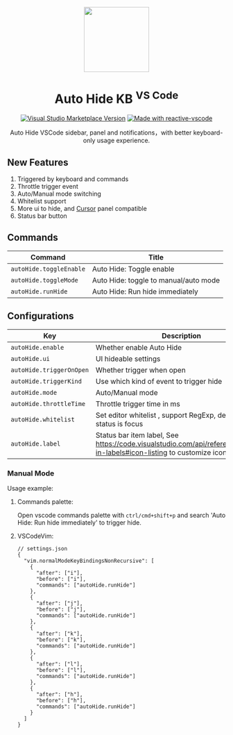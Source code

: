<p align="center">
<img  src="https://github.com/kvoon3/vscode-autohide-kb/blob/master/res/icon.png?raw=true" height="150" />
</p>

<h1 align="center">Auto Hide KB <sup>VS Code</sup></h1>

<p align="center">
<a href="https://marketplace.visualstudio.com/items?itemName=kevin-kwong.vscode-autohide-keyboard" target="__blank"><img alt="Visual Studio Marketplace Version" src="https://img.shields.io/visual-studio-marketplace/v/kevin-kwong.vscode-autohide-keyboard?label=VS%20Code%20Marketplace&color=eee"></a>
<a href="https://kermanx.github.io/reactive-vscode/" target="__blank"><img src="https://img.shields.io/badge/made_with-reactive--vscode-%23eee?style=flat"  alt="Made with reactive-vscode" /></a>
</p>

<p align="center">
Auto Hide VSCode sidebar, panel and notifications，with better keyboard-only usage experience.
</p>

## New Features

1. Triggered by keyboard and commands
2. Throttle trigger event
3. Auto/Manual mode switching
4. Whitelist support
5. More ui to hide, and [Cursor](https://www.trycursor.com) panel compatible
6. Status bar button

## Commands

<!-- commands -->

| Command                 | Title                                 |
| ----------------------- | ------------------------------------- |
| `autoHide.toggleEnable` | Auto Hide: Toggle enable              |
| `autoHide.toggleMode`   | Auto Hide: toggle to manual/auto mode |
| `autoHide.runHide`      | Auto Hide: Run hide immediately       |

<!-- commands -->

## Configurations

<!-- configs -->

| Key                      | Description                                                                                                            | Type      | Default                                                                                                    |
| ------------------------ | ---------------------------------------------------------------------------------------------------------------------- | --------- | ---------------------------------------------------------------------------------------------------------- |
| `autoHide.enable`        | Whether enable Auto Hide                                                                                               | `boolean` | `true`                                                                                                     |
| `autoHide.ui`            | UI hideable settings                                                                                                   | `object`  | `{"sidebar":true,"auxiliaryBar":true,"panel":true,"references":false,"notifications":true,"cursor":false}` |
| `autoHide.triggerOnOpen` | Whether trigger when open                                                                                              | `boolean` | `true`                                                                                                     |
| `autoHide.triggerKind`   | Use which kind of event to trigger hide                                                                                | `array`   | `["mouse","command","keyboard"]`                                                                           |
| `autoHide.mode`          | Auto/Manual mode                                                                                                       | `string`  | `"auto"`                                                                                                   |
| `autoHide.throttleTime`  | Throttle trigger time in ms                                                                                            | `number`  | `500`                                                                                                      |
| `autoHide.whitelist`     | Set editor whitelist , support RegExp, default match status is focus                                                   | `array`   | `["git","output",{"match":"debug","status":["visible"]}]`                                                  |
| `autoHide.label`         | Status bar item label, See https://code.visualstudio.com/api/references/icons-in-labels#icon-listing to customize icon | `string`  | `"$(eye-closed) Hide"`                                                                                     |

<!-- configs -->

### Manual Mode

Usage example:

1. Commands palette:

    Open vscode commands palette with `ctrl/cmd+shift+p` and search 'Auto Hide: Run hide immediately' to trigger hide.

2. VSCodeVim:

    ```jsonc
    // settings.json
    {
      "vim.normalModeKeyBindingsNonRecursive": [
        {
          "after": ["i"],
          "before": ["i"],
          "commands": ["autoHide.runHide"]
        },
        {
          "after": ["j"],
          "before": ["j"],
          "commands": ["autoHide.runHide"]
        },
        {
          "after": ["k"],
          "before": ["k"],
          "commands": ["autoHide.runHide"]
        },
        {
          "after": ["l"],
          "before": ["l"],
          "commands": ["autoHide.runHide"]
        },
        {
          "after": ["h"],
          "before": ["h"],
          "commands": ["autoHide.runHide"]
        }
      ]
    }
    ```
